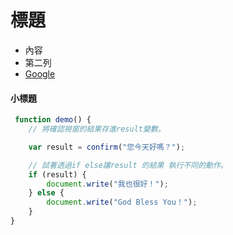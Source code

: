 # 標題

- 內容
- 第二列
- [Google](https://www.google.com.tw/)

#### 小標題

```js
 function demo() {
    // 將確認視窗的結果存進result變數。

    var result = confirm("您今天好嗎？");

    // 試著透過if else讓result 的結果 執行不同的動作。
    if (result) {
        document.write("我也很好！");
    } else {
        document.write("God Bless You！");
    }
}
```

